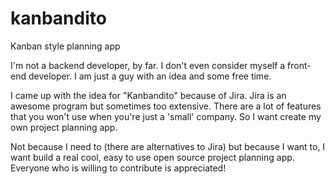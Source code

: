 # kanbandito
Kanban style planning app

I'm not a backend developer, by far.
I don't even consider myself a front-end developer.
I am just a guy with an idea and some free time.

I came up with the idea for "Kanbandito" because of Jira.
Jira is an awesome program but sometimes too extensive.
There are a lot of features that you won't use when you're just a 'small' company.
So I want create my own project planning app.

Not because I need to (there are alternatives to Jira) but because I want to, I want build a real cool, easy to use open source
project planning app.
Everyone who is willing to contribute is appreciated!
